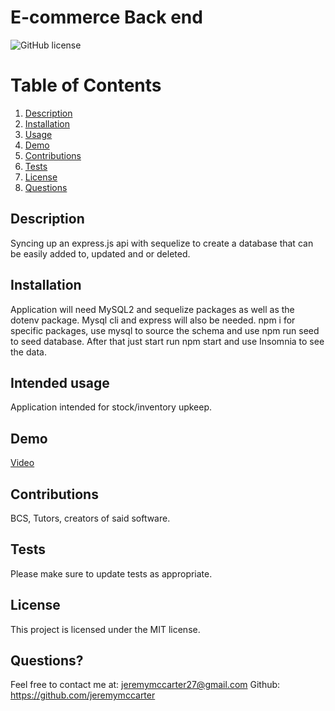 # E-commerce Back end
![GitHub license](https://img.shields.io/badge/license-MIT-blue.svg)


  # Table of Contents
  1. [Description](#description)
  2. [Installation](#installation)
  3. [Usage](#intended-usage)
  4. [Demo](#demo)
  5. [Contributions](#contributions)
  6. [Tests](#tests)
  7. [License](#license)
  8. [Questions](#questions?)
  

## Description
Syncing up an express.js api with sequelize to create a database that can be easily added to, updated and or deleted.

  ##  Installation
  Application will need MySQL2 and sequelize packages as well as the dotenv package. Mysql cli and express will also be needed. npm i for specific packages, use mysql to source the schema and use npm run seed to seed database. After that just start run npm start and use Insomnia to see the data.
  

  ## Intended usage
  Application intended for stock/inventory upkeep.
   
  ## Demo
  [Video](https://drive.google.com/file/d/1Eu8vHg30I_rDUEFCiVVmUpdK6hYeRT5u/view)
  ## Contributions
  BCS, Tutors, creators of said software.

  ## Tests
  Please make sure to update tests as appropriate.
  
 
  

   ## License
This project is licensed under the MIT license.

  
  
  ## Questions?
  Feel free to contact me at: jeremymccarter27@gmail.com
  Github: https://github.com/jeremymccarter